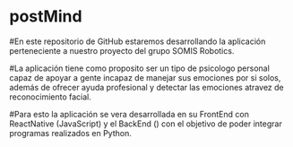 # postMind

#En este repositorio de GitHub estaremos desarrollando la aplicación perteneciente a nuestro proyecto del grupo SOMIS Robotics.

#La aplicación tiene como proposito ser un tipo de psicologo personal capaz de apoyar a gente incapaz de manejar sus emociones por si solos, además de ofrecer ayuda profesional y detectar las emociones atravez de reconocimiento facial.

#Para esto la aplicación se vera desarrollada en su FrontEnd con ReactNative (JavaScript) y el BackEnd () con el objetivo de poder integrar programas realizados en Python.
